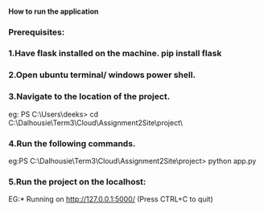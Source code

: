 #### How to run the application

### Prerequisites:

### 1.Have flask installed on the machine. pip install flask
### 2.Open ubuntu terminal/ windows power shell.
### 3.Navigate to the location of the project.
eg: PS C:\Users\deeks> cd C:\Dalhousie\Term3\Cloud\Assignment2Site\project\
### 4.Run the following commands.
eg:PS C:\Dalhousie\Term3\Cloud\Assignment2Site\project> python app.py
### 5.Run the project on the localhost:
EG:* Running on http://127.0.0.1:5000/ (Press CTRL+C to quit)
